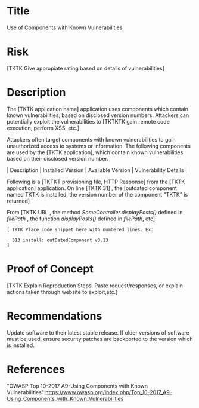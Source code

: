 # Title
Use of Components with Known Vulnerabilities

# Risk
[TKTK Give appropiate rating based on details of vulnerabilities]

# Description

The [TKTK application name]  application uses components which contain known vulnerabilities, based on disclosed version numbers. Attackers can potentially exploit the vulnerabilities to [TKTKTK gain remote code execution, perform XSS, etc.]

Attackers often target components with known vulnerabilities to gain unauthorized access to systems or information. The following components are used by the [TKTK  application], which contain known vulnerabilities based on their disclosed version number.

| Description | Installed Version | Available Version | Vulnerability Details | 


Following is a [TKTKT provisioning file, HTTP Response] from the [TKTK application] application. On line [TKTK 31] , the [outdated component named TKTK is installed, the version number of the component "TKTK" is returned] 

From [TKTK  URL , the method *SomeController.displayPosts()* defined in *filePath* , the function *displayPosts()* defined in *filePath*, etc]:
~~~
[ TKTK Place code snippet here with numbered lines. Ex:

  313 install: outDatedComponent v3.13
]

~~~

# Proof of Concept

[TKTK Explain Reproduction Steps. Paste request/responses, or explain actions taken through website to exploit,etc.]

# Recommendations

Update software to their latest stable release. If older versions of software must be used, ensure security patches are backported to the version which is installed.

# References

"OWASP Top 10-2017 A9-Using Components with Known Vulnerabilities":https://www.owasp.org/index.php/Top_10-2017_A9-Using_Components_with_Known_Vulnerabilities

